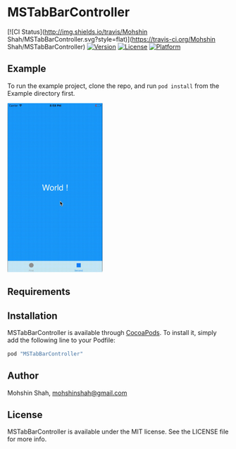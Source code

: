 # MSTabBarController

[![CI Status](http://img.shields.io/travis/Mohshin Shah/MSTabBarController.svg?style=flat)](https://travis-ci.org/Mohshin Shah/MSTabBarController)
[![Version](https://img.shields.io/cocoapods/v/MSTabBarController.svg?style=flat)](http://cocoapods.org/pods/MSTabBarController)
[![License](https://img.shields.io/cocoapods/l/MSTabBarController.svg?style=flat)](http://cocoapods.org/pods/MSTabBarController)
[![Platform](https://img.shields.io/cocoapods/p/MSTabBarController.svg?style=flat)](http://cocoapods.org/pods/MSTabBarController)

## Example

To run the example project, clone the repo, and run `pod install` from the Example directory first.

<img src="https://github.com/mohshin-shah/MSTabBarController/blob/master/2.gif" alt="" data-canonical-src="https://github.com/mohshin-shah/MSTabBarController/blob/master/2.gif" width="216" height="384" />

## Requirements

## Installation

MSTabBarController is available through [CocoaPods](http://cocoapods.org). To install
it, simply add the following line to your Podfile:

```ruby
pod "MSTabBarController"
```

## Author

Mohshin Shah, mohshinshah@gmail.com

## License

MSTabBarController is available under the MIT license. See the LICENSE file for more info.
